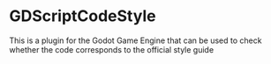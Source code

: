 # GDScriptCodeStyle
This is a plugin for the Godot Game Engine that can be used to check whether the code corresponds to the official style guide

